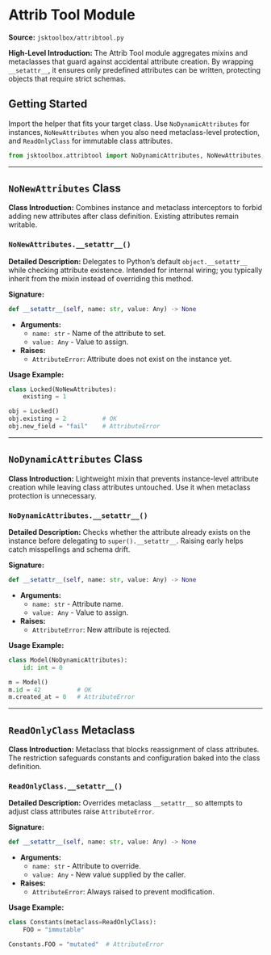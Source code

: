 # Attrib Tool Module

**Source:** `jsktoolbox/attribtool.py`

**High-Level Introduction:**
The Attrib Tool module aggregates mixins and metaclasses that guard against accidental attribute creation. By wrapping `__setattr__`, it ensures only predefined attributes can be written, protecting objects that require strict schemas.

## Getting Started

Import the helper that fits your target class. Use `NoDynamicAttributes` for instances, `NoNewAttributes` when you also need metaclass-level protection, and `ReadOnlyClass` for immutable class attributes.

```python
from jsktoolbox.attribtool import NoDynamicAttributes, NoNewAttributes, ReadOnlyClass
```

---

## `NoNewAttributes` Class

**Class Introduction:**
Combines instance and metaclass interceptors to forbid adding new attributes after class definition. Existing attributes remain writable.

### `NoNewAttributes.__setattr__()`

**Detailed Description:**
Delegates to Python’s default `object.__setattr__` while checking attribute existence. Intended for internal wiring; you typically inherit from the mixin instead of overriding this method.

**Signature:**

```python
def __setattr__(self, name: str, value: Any) -> None
```

- **Arguments:**
  - `name: str` - Name of the attribute to set.
  - `value: Any` - Value to assign.
- **Raises:**
  - `AttributeError`: Attribute does not exist on the instance yet.

**Usage Example:**

```python
class Locked(NoNewAttributes):
    existing = 1

obj = Locked()
obj.existing = 2          # OK
obj.new_field = "fail"    # AttributeError
```

---

## `NoDynamicAttributes` Class

**Class Introduction:**
Lightweight mixin that prevents instance-level attribute creation while leaving class attributes untouched. Use it when metaclass protection is unnecessary.

### `NoDynamicAttributes.__setattr__()`

**Detailed Description:**
Checks whether the attribute already exists on the instance before delegating to `super().__setattr__`. Raising early helps catch misspellings and schema drift.

**Signature:**

```python
def __setattr__(self, name: str, value: Any) -> None
```

- **Arguments:**
  - `name: str` - Attribute name.
  - `value: Any` - Value to assign.
- **Raises:**
  - `AttributeError`: New attribute is rejected.

**Usage Example:**

```python
class Model(NoDynamicAttributes):
    id: int = 0

m = Model()
m.id = 42          # OK
m.created_at = 0   # AttributeError
```

---

## `ReadOnlyClass` Metaclass

**Class Introduction:**
Metaclass that blocks reassignment of class attributes. The restriction safeguards constants and configuration baked into the class definition.

### `ReadOnlyClass.__setattr__()`

**Detailed Description:**
Overrides metaclass `__setattr__` so attempts to adjust class attributes raise `AttributeError`.

**Signature:**

```python
def __setattr__(self, name: str, value: Any) -> None
```

- **Arguments:**
  - `name: str` - Attribute to override.
  - `value: Any` - New value supplied by the caller.
- **Raises:**
  - `AttributeError`: Always raised to prevent modification.

**Usage Example:**

```python
class Constants(metaclass=ReadOnlyClass):
    FOO = "immutable"

Constants.FOO = "mutated"  # AttributeError
```
